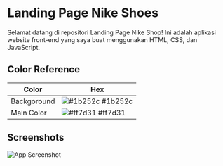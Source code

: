 
# Landing Page Nike Shoes

Selamat datang di repositori Landing Page Nike Shop! Ini adalah aplikasi website front-end yang saya buat menggunakan HTML, CSS, dan JavaScript.

## Color Reference

| Color             | Hex                                                                |
| ----------------- | ------------------------------------------------------------------ |
| Backgoround | ![#1b252c](https://via.placeholder.com/10/1b252c?text=+) #1b252c |
| Main Color | ![#ff7d31](https://via.placeholder.com/10/ff7d31?text=+) #ff7d31|


## Screenshots

![App Screenshot](https://github.com/ZamzamiIlham/Semester2-Project_Website-Ecommerce-Sepatu/blob/main/documentation.png)

